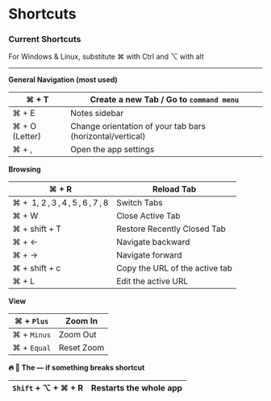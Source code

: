 # Shortcuts

### Current Shortcuts

For Windows & Linux, substitute ⌘ with Ctrl and ⌥ with alt

---

**General Navigation (most used)**

| ⌘ + T          | Create a new Tab / Go to `command menu`                   |
| -------------- | --------------------------------------------------------- |
| ⌘ + E          | Notes sidebar                                             |
| ⌘ + O (Letter) | Change orientation of your tab bars (horizontal/vertical) |
| ⌘ + ,          | Open the app settings                                     |

**Browsing**

| ⌘ + R                             | Reload Tab                     |
| --------------------------------- | ------------------------------ |
| ⌘ +  1, 2 , 3 , 4 , 5 , 6 , 7 , 8 | Switch Tabs                    |
| ⌘ + W                             | Close Active Tab               |
| ⌘ + shift + T                     | Restore Recently Closed Tab    |
| ⌘ + ←                             | Navigate backward              |
| ⌘ + →                             | Navigate forward               |
| ⌘ + shift + c                     | Copy the URL of the active tab |
| ⌘ + L                             | Edit the active URL            |

**View**

| ⌘ + `Plus`  | Zoom In    |
| ----------- | ---------- |
| ⌘ + `Minus` | Zoom Out   |
| ⌘ + `Equal` | Reset Zoom |

**🔥 🍳 The — if something breaks shortcut**

| `Shift` + ⌥ + ⌘ + R | Restarts the whole app |
| ------------------- | ---------------------- |
